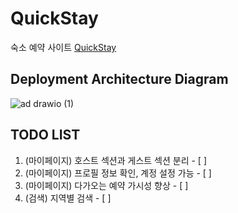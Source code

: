# QuickStay
숙소 예약 사이트 [QuickStay](https://quickstay.site/home)

## Deployment Architecture Diagram
![ad drawio (1)](https://github.com/user-attachments/assets/bf64b76b-640f-47c0-b5b8-1a2030051eec)

## TODO LIST
1. (마이페이지) 호스트 섹션과 게스트 섹션 분리 - [ ]
2. (마이페이지) 프로필 정보 확인, 계정 설정 가능 - [ ]
3. (마이페이지) 다가오는 예약 가시성 향상 - [ ]
4. (검색) 지역별 검색 - [ ]
